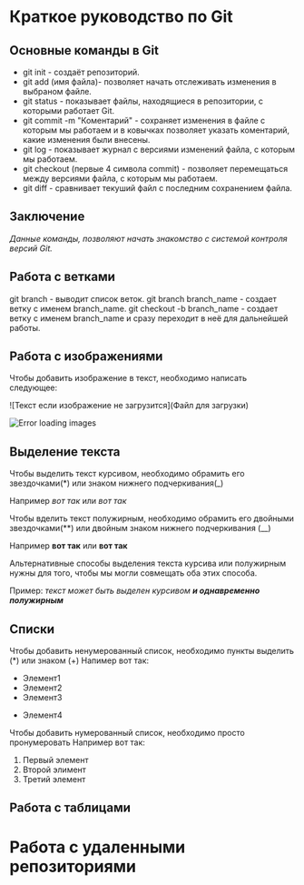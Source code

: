 # Краткое руководство по Git

## Основные команды в Git

* git init - создаёт репозиторий.
* git add (имя файла)- позволяет начать отслеживать изменения в выбраном файле.
* git status - показывает файлы, находящиеся в репозитории, с которыми работает Git.
* git commit -m "Коментарий" - сохраняет изменения в файле с которым мы работаем и в ковычках позволяет указать коментарий, какие изменения были внесены.
* git log - показывает журнал с версиями изменений файла, с которым мы работаем.
* git checkout (первые 4 символа commit) - позволяет перемещаться между версиями файла, с которым мы работаем.
* git diff - сравнивает текуший файл с последним сохранением файла.

## Заключение
*Данные команды, позволяют начать знакомство с системой контроля версий Git.*

## Работа с ветками

git branch - выводит список веток.
git branch branch_name - создает ветку с именем branch_name.
git checkout -b branch_name - создает ветку с именем branch_name и сразу переходит в неё для дальнейшей работы.


## Работа с изображениями

Чтобы добавить изображение в текст, необходимо написать следующее:

![Текст если изображение не загрузится](Файл для загрузки)

![Error loading images](Cat.jpeg)


## Выделение текста

Чтобы выделить текст курсивом, необходимо обрамить его звездочками(*) или знаком нижнего подчеркивания(_)

Например *вот так* или _вот так_

Чтобы вделить текст полужирным, необходимо обрамить его двойными звездочками(**) или двойным знаком нижнего подчеркивания (__)

Например **вот так** или __вот так__

Альтернативные способы выделения текста курсива или полужирным нужны для того, чтобы мы могли совмещать оба этих способа.

Пример: *текст может быть выделен курсивом __и однавременно полужирным__*

## Списки

Чтобы добавить ненумерованный список, необходимо пункты выделить (*) или знаком (+)
Напимер вот так:

* Элемент1
* Элемент2
* Элемент3
+ Элемент4

Чтобы добавить нумерованный список, необходимо просто пронумеровать 
Например вот так:

1. Первый элемент
2. Второй элимент
3. Третий элемент

## Работа с таблицами

# Работа с удаленными репозиториями